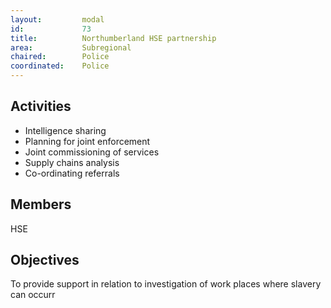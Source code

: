 ```yaml
---
layout: 		modal
id: 			73
title: 			Northumberland HSE partnership
area: 			Subregional
chaired: 		Police
coordinated:	Police
---
```


Activities
----------

* Intelligence sharing
* Planning for joint enforcement
* Joint commissioning of services
* Supply chains analysis
* Co-ordinating referrals

Members
-------

HSE

Objectives
----------

To provide support in relation to investigation of work places where slavery can occurr